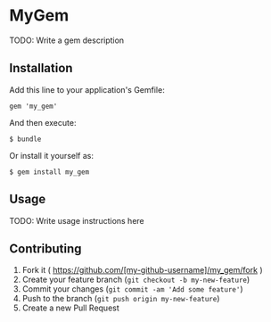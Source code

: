# MyGem

TODO: Write a gem description

## Installation

Add this line to your application's Gemfile:

    gem 'my_gem'

And then execute:

    $ bundle

Or install it yourself as:

    $ gem install my_gem

## Usage

TODO: Write usage instructions here

## Contributing

1. Fork it ( https://github.com/[my-github-username]/my_gem/fork )
2. Create your feature branch (`git checkout -b my-new-feature`)
3. Commit your changes (`git commit -am 'Add some feature'`)
4. Push to the branch (`git push origin my-new-feature`)
5. Create a new Pull Request
